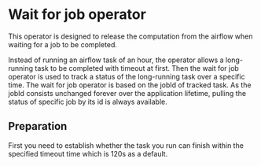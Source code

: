 # Wait for job operator

This operator is designed to release the computation from the airflow when waiting for a job to be completed.

Instead of running an airflow task of an hour, the operator allows a long-running task to be completed with timeout at first.
Then the wait for job operator is used to track a status of the long-running task over a specific time.
The wait for job operator is based on the jobId of tracked task. 
As the jobId consists unchanged forever over the application lifetime, pulling the status of specific job by its id is always available.


## Preparation

First you need to establish whether the task you run can finish within the specified timeout time which is 120s as a default.








